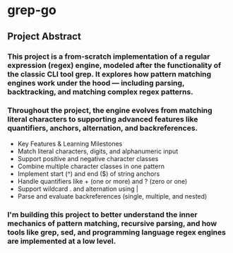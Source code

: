 # grep-go

## Project Abstract

### This project is a from-scratch implementation of a regular expression (regex) engine, modeled after the functionality of the classic CLI tool grep. It explores how pattern matching engines work under the hood — including parsing, backtracking, and matching complex regex patterns.

### Throughout the project, the engine evolves from matching literal characters to supporting advanced features like quantifiers, anchors, alternation, and backreferences.

- Key Features & Learning Milestones
- Match literal characters, digits, and alphanumeric input
- Support positive and negative character classes
- Combine multiple character classes in one pattern
- Implement start (^) and end ($) of string anchors
- Handle quantifiers like + (one or more) and ? (zero or one)
- Support wildcard . and alternation using |
- Parse and evaluate backreferences (single, multiple, and nested)

### I'm building this project to better understand the inner mechanics of pattern matching, recursive parsing, and how tools like grep, sed, and programming language regex engines are implemented at a low level.
